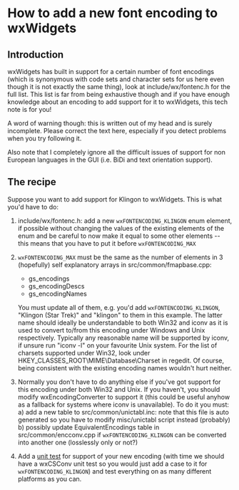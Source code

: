 How to add a new font encoding to wxWidgets
===========================================

Introduction
------------

wxWidgets has built in support for a certain number of font encodings (which
is synonymous with code sets and character sets for us here even though it is
not exactly the same thing), look at include/wx/fontenc.h for the full list.
This list is far from being exhaustive though and if you have enough knowledge
about an encoding to add support for it to wxWidgets, this tech note is for
you!

A word of warning though: this is written out of my head and is surely
incomplete. Please correct the text here, especially if you detect problems
when you try following it.

Also note that I completely ignore all the difficult issues of support for
non European languages in the GUI (i.e. BiDi and text orientation support).


The recipe
----------

Suppose you want to add support for Klingon to wxWidgets. This is what you'd
have to do:

1. include/wx/fontenc.h: add a new `wxFONTENCODING_KLINGON` enum element, if
   possible without changing the values of the existing elements of the enum
   and be careful to now make it equal to some other elements -- this means
   that you have to put it before `wxFONTENCODING_MAX`

2. `wxFONTENCODING_MAX` must be the same as the number of elements in 3
   (hopefully) self explanatory arrays in src/common/fmapbase.cpp:

   - gs_encodings
   - gs_encodingDescs
   - gs_encodingNames

   You must update all of them, e.g. you'd add `wxFONTENCODING_KLINGON`,
   "Klingon (Star Trek)" and "klingon" to them in this example. The latter
   name should ideally be understandable to both Win32 and iconv as it is used
   to convert to/from this encoding under Windows and Unix respectively.
   Typically any reasonable name will be supported by iconv, if unsure run
   "iconv -l" on your favourite Unix system. For the list of charsets
   supported under Win32, look under HKEY_CLASSES_ROOT\MIME\Database\Charset
   in regedit. Of course, being consistent with the existing encoding names
   wouldn't hurt neither.

3. Normally you don't have to do anything else if you've got support for this
   encoding under both Win32 and Unix. If you haven't, you should modify
   wxEncodingConverter to support it (this could be useful anyhow as a
   fallback for systems where iconv is unavailable). To do it you must:
   a) add a new table to src/common/unictabl.inc: note that this file is auto
      generated so you have to modify misc/unictabl script instead (probably)
   b) possibly update EquivalentEncodings table in src/common/encconv.cpp
      if `wxFONTENCODING_KLINGON` can be converted into another one
      (losslessly only or not?)

4. Add a [unit test](how-to-write-unit-tests.md) for support of your new encoding (with
   time we should have a wxCSConv unit test so you would just add a case to
   it for `wxFONTENCODING_KLINGON`) and test everything on as many different
   platforms as you can.
